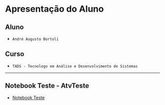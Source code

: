 # Apresentação do Aluno

## Aluno
* `André Augusto Bortoli`

## Curso
* `TADS - Tecnologo em Análise e Desenvolvimento de Sistemas`

<hr />

## Notebook Teste - AtvTeste

* [Notebook Teste](https://github.com/ugsto/programa-o-orientada-a-objetos-IFPR/tree/main/Atividades/AtvTeste)
